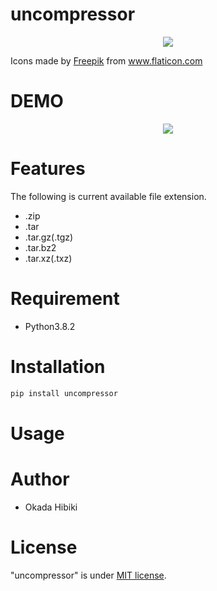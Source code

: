# uncompressor
<p align="center"><img src="https://user-images.githubusercontent.com/40907120/82402721-1d917580-9a98-11ea-8c53-5ffe2d27d789.png"></p>
Icons made by <a href="https://www.flaticon.com/authors/freepik" title="Freepik">Freepik</a> from <a href="https://www.flaticon.com/" title="Flaticon"> www.flaticon.com</a>

# DEMO
<p align="center"><img src="https://user-images.githubusercontent.com/40907120/82409543-fd1de700-9aa8-11ea-8459-aa2f2ad50901.gif"></p>

# Features
The following is current available file extension.
* .zip
* .tar
* .tar.gz(.tgz)
* .tar.bz2
* .tar.xz(.txz)

# Requirement
* Python3.8.2

# Installation
```bash
pip install uncompressor
```

# Usage

# Author
* Okada Hibiki

# License
"uncompressor" is under [MIT license](https://en.wikipedia.org/wiki/MIT_License).
